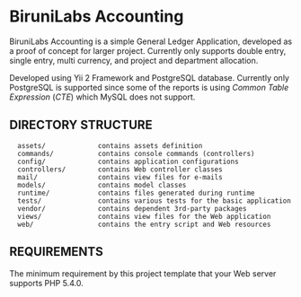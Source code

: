 BiruniLabs Accounting
============================

BiruniLabs Accounting is a simple General Ledger Application, developed as a proof of concept for larger project. Currently only supports double entry, single entry, multi currency, and project and department allocation. 

Developed using Yii 2 Framework and PostgreSQL database. Currently only PostgreSQL is supported since some of the reports is using *Common Table Expression* (*CTE*) which MySQL does not support.

DIRECTORY STRUCTURE
-------------------

      assets/             contains assets definition
      commands/           contains console commands (controllers)
      config/             contains application configurations
      controllers/        contains Web controller classes
      mail/               contains view files for e-mails
      models/             contains model classes
      runtime/            contains files generated during runtime
      tests/              contains various tests for the basic application
      vendor/             contains dependent 3rd-party packages
      views/              contains view files for the Web application
      web/                contains the entry script and Web resources



REQUIREMENTS
------------

The minimum requirement by this project template that your Web server supports PHP 5.4.0.
